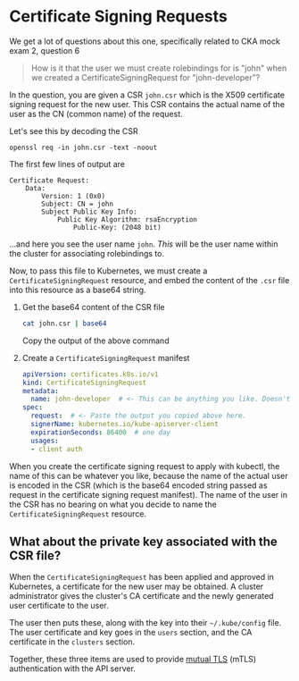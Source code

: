 # Certificate Signing Requests

We get a lot of questions about this one, specifically related to CKA mock exam 2, question 6

> How is it that the user we must create rolebindings for is "john" when we created a CertificateSigningRequest for "john-developer"?

In the question, you are given a CSR `john.csr` which is the X509 certificate signing request for the new user. This CSR contains the actual name of the user as the CN (common name) of the request.

Let's see this by decoding the CSR

```
openssl req -in john.csr -text -noout
```

The first few lines of output are

```
Certificate Request:
    Data:
        Version: 1 (0x0)
        Subject: CN = john
        Subject Public Key Info:
            Public Key Algorithm: rsaEncryption
                Public-Key: (2048 bit)
```
...and here you see the user name `john`. _This_ will be the user name within the cluster for associating rolebindings to.

Now, to pass this file to Kubernetes, we must create a `CertificateSigningRequest` resource, and embed the content of the `.csr` file into this resource as a base64 string.

1. Get the base64 content of the CSR file

    ```bash
    cat john.csr | base64
    ```

    Copy the output of the above command

1. Create a `CertificateSigningRequest` manifest

    ```yaml
    apiVersion: certificates.k8s.io/v1
    kind: CertificateSigningRequest
    metadata:
      name: john-developer  # <- This can be anything you like. Doesn't have to be "john".
    spec:
      request:  # <- Paste the output you copied above here.
      signerName: kubernetes.io/kube-apiserver-client
      expirationSeconds: 86400  # one day
      usages:
      - client auth
    ```

When you create the certificate signing request to apply with kubectl, the name of this can be whatever you like, because the name of the actual user is encoded in the CSR (which is the base64 encoded string passed as request in the certificate signing request manifest). The name of the user in the CSR has no bearing on what you decide to name the `CertificateSigningRequest` resource.

## What about the private key associated with the CSR file?

When the `CertificateSigningRequest` has been applied and approved in Kubernetes, a certificate for the new user may be obtained. A cluster administrator gives the cluster's CA certificate and the newly generated user certificate to the user.

The user then puts these, along with the key into their `~/.kube/config` file. The user certificate and key goes in the `users` section, and the CA certificate in the `clusters` section.

Together, these three items are used to provide [mutual TLS](https://www.cloudflare.com/en-gb/learning/access-management/what-is-mutual-tls/) (mTLS) authentication with the API server.
